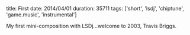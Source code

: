 title: First
date: 2014/04/01
duration: 35711
tags: ['short', 'lsdj', 'chiptune', 'game.music', 'instrumental']

My first mini-composition with LSDj...welcome to 2003, Travis Briggs.
